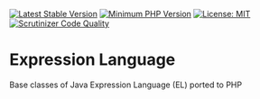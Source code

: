 [![Latest Stable Version](https://poser.pugx.org/bingo-soft/el/v/stable.png)](https://packagist.org/packages/bingo-soft/el)
[![Minimum PHP Version](https://img.shields.io/badge/php-%3E%3D%207.4-8892BF.svg)](https://php.net/)
[![License: MIT](https://img.shields.io/badge/License-MIT-green.svg)](https://opensource.org/licenses/MIT)
[![Scrutinizer Code Quality](https://scrutinizer-ci.com/g/bingo-soft/el/badges/quality-score.png?b=main)](https://scrutinizer-ci.com/g/bingo-soft/el/?branch=main)

# Expression Language

Base classes of Java Expression Language (EL) ported to PHP
